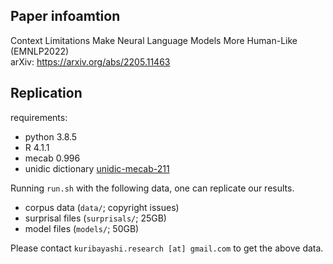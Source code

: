 ## Paper infoamtion
Context Limitations Make Neural Language Models More Human-Like (EMNLP2022)  
arXiv: https://arxiv.org/abs/2205.11463

## Replication
requirements: 
- python 3.8.5  
- R 4.1.1
- mecab 0.996
- unidic dictionary [unidic-mecab-211](https://clrd.ninjal.ac.jp/unidic/back_number.html)

Running `run.sh` with the following data, one can replicate our results.
- corpus data (`data/`; copyright issues)
- surprisal files (`surprisals/`; 25GB)
- model files (`models/`; 50GB)

Please contact `kuribayashi.research [at] gmail.com`  to get the above data.